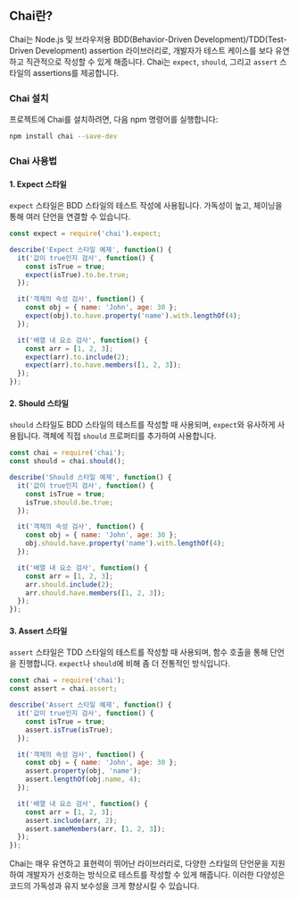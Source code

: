 ## Chai란?
Chai는 Node.js 및 브라우저용 BDD(Behavior-Driven Development)/TDD(Test-Driven Development) assertion 라이브러리로, 개발자가 테스트 케이스를 보다 유연하고 직관적으로 작성할 수 있게 해줍니다. Chai는 `expect`, `should`, 그리고 `assert` 스타일의 assertions를 제공합니다.

### Chai 설치

프로젝트에 Chai를 설치하려면, 다음 npm 명령어를 실행합니다:

```bash
npm install chai --save-dev
```

### Chai 사용법

#### 1. **Expect 스타일**

`expect` 스타일은 BDD 스타일의 테스트 작성에 사용됩니다. 가독성이 높고, 체이닝을 통해 여러 단언을 연결할 수 있습니다.

```javascript
const expect = require('chai').expect;

describe('Expect 스타일 예제', function() {
  it('값이 true인지 검사', function() {
    const isTrue = true;
    expect(isTrue).to.be.true;
  });

  it('객체의 속성 검사', function() {
    const obj = { name: 'John', age: 30 };
    expect(obj).to.have.property('name').with.lengthOf(4);
  });

  it('배열 내 요소 검사', function() {
    const arr = [1, 2, 3];
    expect(arr).to.include(2);
    expect(arr).to.have.members([1, 2, 3]);
  });
});
```

#### 2. **Should 스타일**

`should` 스타일도 BDD 스타일의 테스트를 작성할 때 사용되며, `expect`와 유사하게 사용됩니다. 객체에 직접 `should` 프로퍼티를 추가하여 사용합니다.

```javascript
const chai = require('chai');
const should = chai.should();

describe('Should 스타일 예제', function() {
  it('값이 true인지 검사', function() {
    const isTrue = true;
    isTrue.should.be.true;
  });

  it('객체의 속성 검사', function() {
    const obj = { name: 'John', age: 30 };
    obj.should.have.property('name').with.lengthOf(4);
  });

  it('배열 내 요소 검사', function() {
    const arr = [1, 2, 3];
    arr.should.include(2);
    arr.should.have.members([1, 2, 3]);
  });
});
```

#### 3. **Assert 스타일**

`assert` 스타일은 TDD 스타일의 테스트를 작성할 때 사용되며, 함수 호출을 통해 단언을 진행합니다. `expect`나 `should`에 비해 좀 더 전통적인 방식입니다.

```javascript
const chai = require('chai');
const assert = chai.assert;

describe('Assert 스타일 예제', function() {
  it('값이 true인지 검사', function() {
    const isTrue = true;
    assert.isTrue(isTrue);
  });

  it('객체의 속성 검사', function() {
    const obj = { name: 'John', age: 30 };
    assert.property(obj, 'name');
    assert.lengthOf(obj.name, 4);
  });

  it('배열 내 요소 검사', function() {
    const arr = [1, 2, 3];
    assert.include(arr, 2);
    assert.sameMembers(arr, [1, 2, 3]);
  });
});
```

Chai는 매우 유연하고 표현력이 뛰어난 라이브러리로, 다양한 스타일의 단언문을 지원하여 개발자가 선호하는 방식으로 테스트를 작성할 수 있게 해줍니다. 이러한 다양성은 코드의 가독성과 유지 보수성을 크게 향상시킬 수 있습니다.